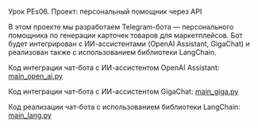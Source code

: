 Урок PEs06. Проект: персональный помощник через API

В этом проекте мы разработаем Telegram-бота — персонального помощника по генерации карточек товаров для маркетплейсов. Бот будет интегрирован с ИИ-ассистентами (OpenAI Assistant, GigaChat) и реализован также с использованием библиотеки LangChain. 

Код интеграции чат-бота с ИИ-ассистентом OpenAI Assistant: [main_open_ai.py](https://github.com/ZerocoderUniversity/AI-course-prompt-engineering-3.0/blob/7e7dfebdb0a5d213e4e61f56835994f2fd079e04/01_Project_Personal%20API-assistant/main_open_ai.py)

Код интеграции чат-бота с ИИ-ассистентом GigaChat: [main_giga.py](https://github.com/ZerocoderUniversity/AI-course-prompt-engineering-3.0/blob/7e7dfebdb0a5d213e4e61f56835994f2fd079e04/01_Project_Personal%20API-assistant/main_giga.py)

Код реализации чат-бота с использованием библиотеки LangChain: [main_lang.py](https://github.com/ZerocoderUniversity/AI-course-prompt-engineering-3.0/blob/7e7dfebdb0a5d213e4e61f56835994f2fd079e04/01_Project_Personal%20API-assistant/main_lang.py)

